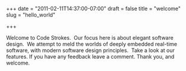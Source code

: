 +++
date = "2011-02-11T14:37:00-07:00"
draft = false
title = "welcome"
slug = "hello_world"

+++

Welcome to Code Strokes.  Our focus here is about elegant software design.  We attempt to meld the worlds of deeply embedded real-time software, with modern software design principles.  Take a look at our features. If you have any feedback leave a comment. Thank you, and welcome.

